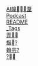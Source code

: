 ﻿---
layout: default
---

# 

[AI皞葦](./AI皞葦/)  
[Podcast](./Podcast/)  
[README](./README/)  
[_Tags](./_Tags/)  
[雿](./雿/)  
[蝔?](./蝔?/)  
[蝜芸?](./蝜芸?/)  
[?](./?/)  
